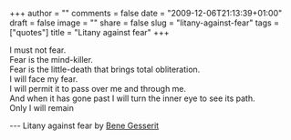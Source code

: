 +++
author = ""
comments = false
date = "2009-12-06T21:13:39+01:00"
draft = false
image = ""
share = false
slug = "litany-against-fear"
tags = ["quotes"]
title = "Litany against fear"
+++

I must not fear.<br/>
Fear is the mind-killer.<br/>
Fear is the little-death that brings total obliteration.<br/>
I will face my fear.<br/>
I will permit it to pass over me and through me.<br/>
And when it has gone past I will turn the inner eye to see its path.<br/>
Only I will remain
<!--more-->

--- Litany against fear by [Bene
Gesserit](http://dune.wikia.com/wiki/Bene_Gesserit)
